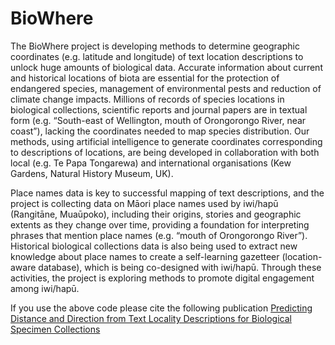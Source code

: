 # BioWhere
The BioWhere project is developing methods to determine geographic coordinates (e.g. latitude and longitude) of text location descriptions to unlock huge amounts of biological data. Accurate information about current and historical locations of biota are essential for the protection of endangered species, management of environmental pests and reduction of climate change impacts. Millions of records of species locations in biological collections, scientific reports and journal papers are in textual form (e.g. “South-east of Wellington, mouth of Orongorongo River, near coast”), lacking the coordinates needed to map species distribution. Our methods, using artificial intelligence to generate coordinates corresponding to descriptions of locations, are being developed in collaboration with both local (e.g. Te Papa Tongarewa) and international organisations (Kew Gardens, Natural History Museum, UK).

Place names data is key to successful mapping of text descriptions, and the project is collecting data on Māori place names used by iwi/hapū (Rangitāne, Muaūpoko), including their origins, stories and geographic extents as they change over time, providing a foundation for interpreting phrases that mention place names (e.g. “mouth of Orongorongo River”). Historical biological collections data is also being used to extract new knowledge about place names to create a self-learning gazetteer (location-aware database), which is being co-designed with iwi/hapū. Through these activities, the project is exploring methods to promote digital engagement among iwi/hapū.

If you use the above code please cite the following publication [Predicting Distance and Direction from Text Locality Descriptions for Biological Specimen Collections](10.4230/LIPIcs.COSIT.2022.4)



